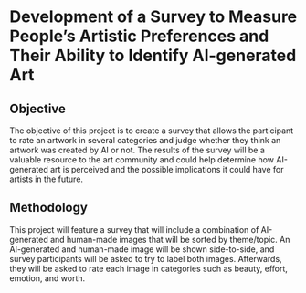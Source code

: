 # Development of a Survey to Measure People’s Artistic Preferences and Their Ability to Identify AI-generated Art 
## Objective
 The objective of this project is to create a survey that allows the participant to rate an artwork in several categories and judge whether they think an artwork was created by AI or not. The results of the survey will be a valuable resource to the art community and could help determine how AI-generated art is perceived and the possible implications it could have for artists in the future.

## Methodology
 This project will feature a survey that will include a combination of AI-generated and human-made images that will be sorted by theme/topic. An AI-generated and human-made image will be shown side-to-side, and survey participants will be asked to try to label both images. Afterwards, they will be asked to rate each image in categories such as beauty, effort, emotion, and worth.






